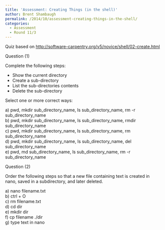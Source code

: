 ```yaml
---
title: 'Assessment: Creating Things (in the shell)'
author: Brent Shambaugh
permalink: /2014/10/assessment-creating-things-in-the-shell/
categories:
  - Assessment
  - Round 11/3
---
```

Quiz based on http://software-carpentry.org/v5/novice/shell/02-create.html

Question (1)

Complete the following steps:  
* Show the current directory  
* Create a sub-directory  
* List the sub-directories contents  
* Delete the sub-directory

Select one or more correct ways:

a) pwd, mkdir sub\_directory\_name, ls sub\_directory\_name, rm -r sub\_directory\_name  
b) pwd, mkdir sub\_directory\_name, ls sub\_directory\_name, rmdir sub\_directory\_name  
c) pwd, mkdir sub\_directory\_name, ls sub\_directory\_name, rm sub\_directory\_name  
d) pwd, mkdir sub\_directory\_name, ls sub\_directory\_name, del sub\_directory\_name  
e) pwd, md sub\_directory\_name, ls sub\_directory\_name, rm -r sub\_directory\_name

Question (2)

Order the following steps so that a new file containing text is created in nano, saved in a subdirectory, and later deleted.

a) nano filename.txt  
b) ctrl + O  
c) rm filename.txt  
d) cd dir  
e) mkdir dir  
f) cp filename ./dir  
g) type text in nano

